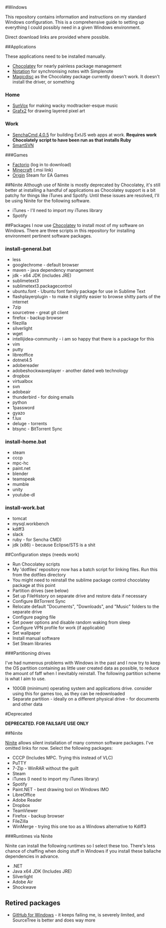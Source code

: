 #Windows

This repository contains information and instructions on my standard Windows configuration. This is a comprehensive guide to setting up everything I could possibly need in a given Windows environment.

Direct download links are provided where possible.

##Applications

These applications need to be installed manually.

- [Chocolatey](https://chocolatey.org/) for nearly painless package management
- [Notation](http://getnotation.com/) for synchronising notes with Simplenote
- [Magicdisc](http://www.magiciso.com/tutorials/miso-magicdisc-overview.htm) as the Chocolatey package currently doesn't work. It doesn't install the driver, or something

### Home
- [SunVox](http://www.warmplace.ru/soft/sunvox/) for making wacky modtracker-esque music
- [Grafx2](https://code.google.com/p/grafx2/downloads/list?can=2&q=label%3AOpSys-Windows+label%3ARelease-2.4) for drawing layered pixel art

### Work
- [SenchaCmd 4.0.5](https://cdn.sencha.com/cmd/4.0.5.87/SenchaCmd-4.0.5.87-windows.exe.zip) for building ExtJS web apps at work. **Requires work Chocolately script to have been run as that installs Ruby**
- [SmartSVN](http://www.smartsvn.com/)

###Games
- [Factorio](https://www.factorio.com/login) (log in to download)
- [Minecraft](https://launcher.mojang.com/download/MinecraftInstaller.msi) (.msi link)
- [Origin](https://www.origin.com/en-gb/download) Steam for EA Games

##Ninite
Although use of Ninite is mostly deprecated by Chocolatey, it's still better at installing a handful of applications as Chocolatey support is a bit patchy for things like iTunes and Spotify. Until these issues are resolved, I'll be using Ninite for the following software.

- iTunes - I'll need to import my iTunes library
- Spotify

##Packages
I now use [Chocolatey](https://chocolatey.org/) to install most of my software on Windows. There are three scripts in this repository for installing environment pertinent software packages.

### install-general.bat
- less
- googlechrome - default browser
- maven - java dependency management
- jdk - x64 JDK (includes JRE)
- sublimetext3 
- sublimetext3.packagecontrol 
- ubuntu.font - Ubuntu font family package for use in Sublime Text
- flashplayerplugin - to make it slightly easier to browse shitty parts of the internet
- 7zip
- sourcetree - great git client
- firefox - backup browser
- filezilla 
- silverlight 
- wget 
- intellijidea-community - i am so happy that there is a package for this
- vim 
- putty 
- libreoffice 
- dotnet4.5 
- adobereader
- adobeshockwaveplayer - another dated web technology
- dropbox 
- virtualbox 
- svn 
- adobeair 
- thunderbird - for doing emails
- python 
- 1password 
- gyazo 
- f.lux 
- deluge - torrents
- btsync - BitTorrent Sync

### install-home.bat
- steam
- cccp
- mpc-hc
- paint.net
- blender
- teamspeak
- mumble
- unity
- youtube-dl

### install-work.bat
- tomcat 
- mysql.workbench
- kdiff3 
- slack 
- ruby - for Sencha CMD)
- jdk (x86) - because Eclipse/STS is a shit

##Configuration steps (needs work)

- Run Chocolatey scripts
- My 'dotfiles' repository now has a batch script for linking files. Run this from the dotfiles directory
- You might need to reinstall the sublime package control chocolatey package at this point
- Partition drives (see below)
- Set up FileHistory on separate drive and restore data if necessary
- Configure BitTorrent Sync
- Relocate default "Documents", "Downloads", and "Music" folders to the separate drive
- Configure paging file
- Set power options and disable random waking from sleep
- Configure VPN profile for work (if applicable)
- Set wallpaper
- Install manual software
- Set Steam libraries

###Partitioning drives

I've had numerous problems with Windows in the past and I now try to keep the OS partition containing as little user created data as possible, to reduce the amount of faff when I inevitably reinstall. The following partition scheme is what I aim to use.
- 100GB (minimum) operating system and applications drive. consider using this for games too, as they can be redownloaded
- Separate partition - ideally on a different physical drive - for documents and other data

#Deprecated

**DEPRECATED. FOR FAILSAFE USE ONLY**

##Ninite

[Ninite](http://www.ninite.com) allows silent installation of many common software packages. I've omitted links for now. Select the following packages:

- CCCP (Includes MPC. Trying this instead of VLC)
- PuTTY
- 7-Zip - WinRAR without the guilt
- Steam
- iTunes (I need to import my iTunes library)
- Spotify
- Paint.NET - best drawing tool on Windows IMO
- LibreOffice
- Adobe Reader
- Dropbox
- TeamViewer
- Firefox - backup browser
- FileZilla
- WinMerge - trying this one too as a Windows alternative to Kdiff3

###Runtimes via Ninite

Ninite can install the following runtimes so I select these too. There's less chance of chaffing when doing stuff in Windows if you install these ballache dependencies in advance.

- .NET
- Java x64 JDK (Includes JRE)
- Silverlight
- Adobe Air
- Shockwave

## Retired packages
- [GitHub for Windows](https://desktop.github.com/) - it keeps failing me, is severely limited, and SourceTree is better and does way more